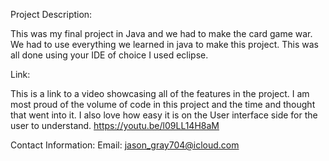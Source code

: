 Project Description:

This was my final project in Java and we had to make the card game war. We had to use everything we learned in java to make this project. 
This was all done using your IDE of choice I used eclipse.

Link:

This is a link to a video showcasing all of the features in the project. I am most proud of the volume of code in this project and the time and thought that went into it. 
I also love how easy it is on the User interface side for the user to understand.
https://youtu.be/l09LL14H8aM

Contact Information:
Email: jason_gray704@icloud.com
